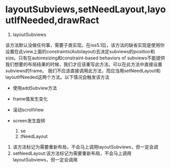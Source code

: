 # layoutSubviews,setNeedLayout,layoutIfNeeded,drawRact

1. layoutSubviews

该方法默认没做任何事，需要子类实现。在ios5.1后，该方法的缺省实现是使用你设置在此view上面的constraints\(Autolayout\)去决定subviews的position和size。只有在autoresizing和constraint-based behaviors of subviews不能提供我们想要的布局结果的时候，我们才应该重写此方法。可以在此方法中直接设置subviews的frame。 我们不应该直接调用此方法，而应当用setNeedLayout和layoutIfNeeded这两个方法。以下情况会触发该方法

* 使用addSubview方法
* frame值发生变化
* 滚动scrollView
* screen发生旋转

  1. se
  2. tNeedLayout


1. 该方法标记为需要重新布局，不会马上调用layoutSubviews，但一定会调
2. setNeedLayout:该方法标记为需要重新布局，不会马上调用layoutSubviews，但一定会调用

